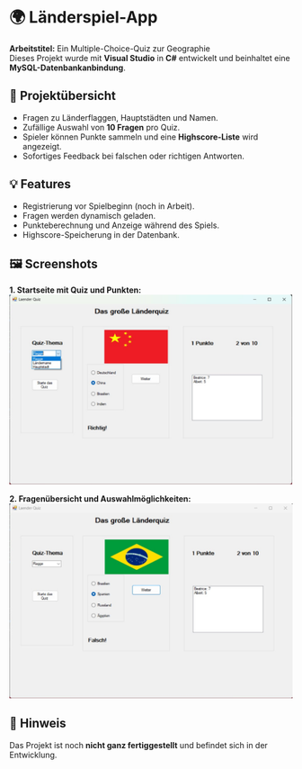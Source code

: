 # 🌍 Länderspiel-App

**Arbeitstitel:** Ein Multiple-Choice-Quiz zur Geographie  
Dieses Projekt wurde mit **Visual Studio** in **C#** entwickelt und beinhaltet eine **MySQL-Datenbankanbindung**.

## 📝 Projektübersicht
- Fragen zu Länderflaggen, Hauptstädten und Namen.
- Zufällige Auswahl von **10 Fragen** pro Quiz.
- Spieler können Punkte sammeln und eine **Highscore-Liste** wird angezeigt.
- Sofortiges Feedback bei falschen oder richtigen Antworten.

## 💡 Features
- Registrierung vor Spielbeginn (noch in Arbeit).
- Fragen werden dynamisch geladen.
- Punkteberechnung und Anzeige während des Spiels.
- Highscore-Speicherung in der Datenbank.

## 🖼️ Screenshots

**1. Startseite mit Quiz und Punkten:**  
<img src="https://github.com/josephinenicole/laenderquizz/blob/main/LaenderspielApp/screenshots/1.jpg?raw=true" alt="Startseite mit Quiz und Punkten" width="600">

**2. Fragenübersicht und Auswahlmöglichkeiten:**  
<img src="https://github.com/josephinenicole/laenderquizz/blob/main/screenshots/2.jpg?raw=true" alt="Fragenübersicht und Auswahlmöglichkeiten" width="600">

## 📌 Hinweis
Das Projekt ist noch **nicht ganz fertiggestellt** und befindet sich in der Entwicklung.
